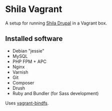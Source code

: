 # Shila Vagrant

A setup for running [Shila Drupal](https://github.com/aleksip/shila-drupal) in a Vagrant box.

## Installed software

- Debian "jessie"
- MySQL
- PHP FPM + APC
- Nginx
- Varnish
- Git
- Composer
- Drush
- Ruby and Bundler (for Sass development)

Uses [vagrant-bindfs](https://github.com/gael-ian/vagrant-bindfs).
